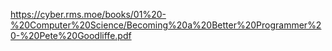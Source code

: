 https://cyber.rms.moe/books/01%20-%20Computer%20Science/Becoming%20a%20Better%20Programmer%20-%20Pete%20Goodliffe.pdf
